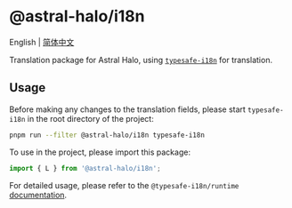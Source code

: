 # @astral-halo/i18n

English | [简体中文](./README.zh-CN.md)

Translation package for Astral Halo, using [`typesafe-i18n`](https://github.com/ivanhofer/typesafe-i18n) for translation.

## Usage

Before making any changes to the translation fields, please start `typesafe-i18n` in the root directory of the project:

```sh
pnpm run --filter @astral-halo/i18n typesafe-i18n
```

To use in the project, please import this package:

```js
import { L } from '@astral-halo/i18n';
```

For detailed usage, please refer to the `@typesafe-i18n/runtime` [documentation](https://github.com/ivanhofer/typesafe-i18n/blob/main/packages/runtime/README.md).
